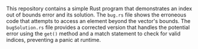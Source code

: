 This repository contains a simple Rust program that demonstrates an index out of bounds error and its solution. The `bug.rs` file shows the erroneous code that attempts to access an element beyond the vector's bounds. The `bugSolution.rs` file provides a corrected version that handles the potential error using the `get()` method and a match statement to check for valid indices, preventing a panic at runtime.